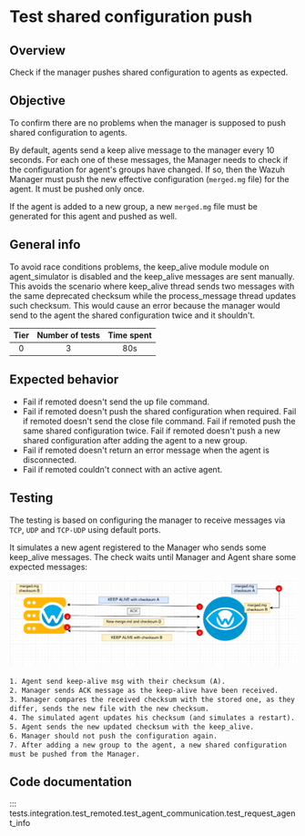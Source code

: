 # Test shared configuration push
## Overview
Check if the manager pushes shared configuration to agents as expected.

## Objective

To confirm there are no problems when the manager is supposed to push shared configuration to agents.

By default, agents send a keep alive message to the manager every 10 seconds. For each one of these messages,
the Manager needs to check if the configuration for agent's groups have changed. If so, then the Wazuh Manager 
must push the new effective configuration (`merged.mg` file) for the agent. It must be pushed only once.

If the agent is added to a new group, a new `merged.mg` file must be generated for this agent and pushed as well.

## General info

To avoid race conditions problems, the keep_alive module module on agent_simulator is disabled and the keep_alive 
messages are sent manually. This avoids the scenario where keep_alive thread sends two messages with the same
deprecated checksum while the process_message thread updates such checksum. This would cause an error because the
manager would send to the agent the shared configuration twice and it shouldn't.

|Tier | Number of tests | Time spent |
|:--:|:--:|:--:|
| 0 | 3 | 80s |

## Expected behavior
- Fail if remoted doesn't send the up file command.
- Fail if remoted doesn't push the shared configuration when required.
  Fail if remoted doesn't send the close file command.
  Fail if remoted push the same shared configuration twice.
  Fail if remoted doesn't push a new shared configuration after adding the agent to a new group.
- Fail if remoted doesn't return an error message when the agent is disconnected.
- Fail if remoted couldn't connect with an active agent.

## Testing

The testing is based on configuring the manager to receive messages via `TCP`, `UDP` and `TCP-UDP` using default ports.
  
It simulates a new agent registered to the Manager who sends some keep_alive messages. The check waits until Manager and
Agent share some expected messages:

![Diagram of communications between agent and manager](images/shared_configuration.png)

    1. Agent send keep-alive msg with their checksum (A).
    2. Manager sends ACK message as the keep-alive have been received.
    3. Manager compares the received checksum with the stored one, as they differ, sends the new file with the new checksum.
    4. The simulated agent updates his checksum (and simulates a restart).
    5. Agent sends the new updated checksum with the keep_alive.
    6. Manager should not push the configuration again.
    7. After adding a new group to the agent, a new shared configuration must be pushed from the Manager.



## Code documentation
::: tests.integration.test_remoted.test_agent_communication.test_request_agent_info
